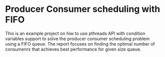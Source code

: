 # Producer Consumer scheduling with FIFO

This is an example project on hiw to use pthreads API with condition variables support to solve the producer consumer scheduling problem using a FIFO queue. The report focuses on finding the optimal number of consumenrs that achieves best performance for given size queue.
